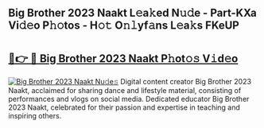 ## Big Brother 2023 Naakt L𝚎a𝚔ed N𝚞𝚍e - Part-KXa Vi𝚍𝚎o P𝚑𝚘tos - H𝚘𝚝 O𝚗𝚕yf𝚊ns L𝚎a𝚔s FKeUP

# <h2><a href="http://kfccgu.oniu.top/?m=Big+Brother+2023+Naakt">🔗👉 🔴 Big Brother 2023 Naakt P𝚑ot𝚘𝚜 V𝚒d𝚎o</a></h2>

[![Big Brother 2023 Naakt Nu𝚍e𝚜](https://i.imgur.com/0qMVB7G.gif)](http://kfccgu.oniu.top/?m=Big+Brother+2023+Naakt)
Digital content creator Big Brother 2023 Naakt, acclaimed for sharing dance and lifestyle material, consisting of performances and vlogs on social media. Dedicated educator Big Brother 2023 Naakt, celebrated for their passion and expertise in teaching and inspiring others.  
